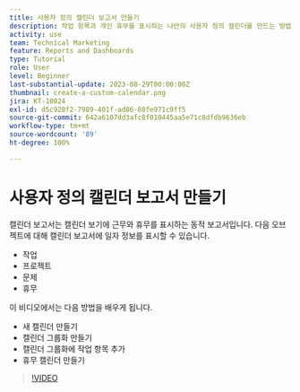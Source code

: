 ```yaml
---
title: 사용자 정의 캘린더 보고서 만들기
description: 작업 항목과 개인 휴무를 표시하는 나만의 사용자 정의 캘린더를 만드는 방법을 알아봅니다.
activity: use
team: Technical Marketing
feature: Reports and Dashboards
type: Tutorial
role: User
level: Beginner
last-substantial-update: 2023-08-29T00:00:00Z
thumbnail: create-a-custom-calendar.png
jira: KT-10024
exl-id: d5c928f2-7989-401f-ad86-08fe971c9ff5
source-git-commit: 642a6107dd3afc8f010445aa5e71c8dfdb9636eb
workflow-type: tm+mt
source-wordcount: '89'
ht-degree: 100%

---
```


# 사용자 정의 캘린더 보고서 만들기

캘린더 보고서는 캘린더 보기에 근무와 휴무를 표시하는 동적 보고서입니다. 다음 오브젝트에 대해 캘린더 보고서에 일자 정보를 표시할 수 있습니다.

* 작업
* 프로젝트
* 문제
* 휴무

이 비디오에서는 다음 방법을 배우게 됩니다.

* 새 캘린더 만들기
* 캘린더 그룹화 만들기
* 캘린더 그룹화에 작업 항목 추가
* 휴무 캘린더 만들기

>[!VIDEO](https://video.tv.adobe.com/v/3423482/?quality=12&learn=on)

